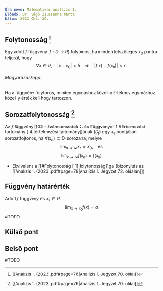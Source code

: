 ```yaml
---
Óra neve: Matematikai analízis 1.
Előadó: Dr. Vágó Zsuzsanna Márta
Dátum: 2023 Okt. 26.
---
```

## Folytonosság [^1]
Egy adott $f$ függvény ($f: D \to R$) folytonos, ha minden tetszőleges $x_0$ pontra teljesül, hogy
$$\forall x \in D, \quad |x-x_0| < \delta \quad\Rightarrow\quad |f(x)-f(x_0)| < \epsilon.$$
###### Magyarázásképp:
Ha a függvény folytonos, minden egymáshoz közeli x értékhez egymáshoz közeli y érték kell hogy tartozzon.
## Sorozatfolytonosság [^2]
Az $f$ függvény [[03 - Számsorozatok 2. és Függvények 1.#Értelmezési tartomány [ 4]|értelmezési tartomány]]ának ($D_f$) egy $x_0$ pontjában sorozatfojtonos, ha $\forall(x_n)\subset D_f$ sorozatra, melyre
$$\lim_{n\to\infty}{x_n}=x_0\text{,}\quad\text{és}$$ $$\lim_{x\to\infty}{f(x_n)}=f(x_0)$$
- Ekvivalens a [[#Folytonosság [ 1]|folytonosság]]gal (bizonyítás az [[Analízis 1. (2023).pdf#page=78|Analízis 1. Jegyzet 72. oldalán]])
## Függvény határérték
Adott $f$ függvény és $x_0\in R$. 
$$\lim_{x\to x_0}{f(x)} = a$$
#TODO 
## Külső pont
## Belső pont
#TODO 

[^1]: [[Analízis 1. (2023).pdf#page=76|Analízis 1. Jegyzet 70. oldal]]
[^2]: [[Analízis 1. (2023).pdf#page=76|Analízis 1. Jegyzet 70. oldal]]

